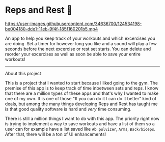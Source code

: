 # Reps and Rest 💪

https://user-images.githubusercontent.com/34636700/124534198-be004180-dde1-11eb-9f4f-185f160201b5.mp4

An app to help you keep track of your workouts and which excercises you are doing. Set a timer for however long you like and a sound will play a few seconds before the next excercise or rest set starts. You can delete and reorder your excercises as well as soon be able to save your entire workouts!

***
About this project

This is a project that I wanted to start because I liked going to the gym. The premise of this app is to keep track of time inbetween sets and reps. I know that there are a million types of these apps and that's why I wanted to make one of my own. It is one of those "If you can do it I can do it better" kind of deals, but among the many things developing Reps and Rest has taught me is that good quality software is hard and *very* time consuming.

There is still a million things I want to do with this app. The priority right now is trying to implement a way to save workouts and have a list of them so a user can for example have a list saved like `Ab pulvizer`, `Arms`, `Back/biceps`. After that, there will be a ton of UI enhancements!
